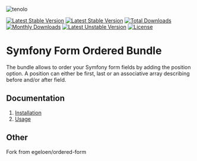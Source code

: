 ![tenolo](https://tenolo.de/themes/486/img/tenolo_werbeagentur_bochum.png)

[![Latest Stable Version](https://img.shields.io/packagist/php-v/tenolo/form-ordered-bundle.svg)](https://packagist.org/packages/tenolo/form-ordered-bundle)
[![Latest Stable Version](https://poser.pugx.org/tenolo/form-ordered-bundle/version)](https://packagist.org/packages/tenolo/form-ordered-bundle)
[![Total Downloads](https://poser.pugx.org/tenolo/form-ordered-bundle/downloads)](https://packagist.org/packages/tenolo/form-ordered-bundle)
[![Monthly Downloads](https://poser.pugx.org/tenolo/form-ordered-bundle/d/monthly)](https://packagist.org/packages/tenolo/form-ordered-bundle)
[![Latest Unstable Version](https://poser.pugx.org/tenolo/form-ordered-bundle/v/unstable)](https://packagist.org/packages/tenolo/form-ordered-bundle)
[![License](https://poser.pugx.org/tenolo/form-ordered-bundle/license)](https://packagist.org/packages/tenolo/form-ordered-bundle)

# Symfony Form Ordered Bundle

The bundle allows to order your Symfony form fields by adding the position option. A position can either be first,
last or an associative array describing before and/or after field.

## Documentation

 1. [Installation](/doc/installation.md)
 2. [Usage](/doc/usage.md)

## Other

Fork from egeloen/ordered-form